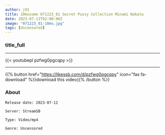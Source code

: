 ```yaml
---
author: j91
title: 10musume 071223_01 Secret Pussy Collection Minami Nakata
date: 2023-07-12T02:00:00Z
image: "071223_01-10mu.jpg"
tags: [Uncensored]
---
```


### title_full
___

{{< youtubepl pzfwg0pgcqpy >}}
___

{{% button href="https://likessb.com/d/pzfwg0pgcqpy" icon="fas fa-download" %}}download this video{{% /button %}}
### About

`Release date: 2023-07-12`

`Server: StreamSB`

`Type: Video/mp4`

`Genre:	Uncensored`